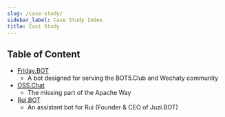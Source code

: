 ```yaml
---
slug: /case-study/
sidebar_label: Case Study Index
title: Cast Study
---
```


<!-- case study - Shows how users successfully employed this technology in the real world. -->

## Table of Content

- [Friday.BOT](friday-bot)
  - A bot designed for serving the BOT5.Club and Wechaty community
- [OSS.Chat](osschat-bot)
  - The missing part of the Apache Way
- [Rui.BOT](rui-bot)
  - An assistant bot for Rui (Founder & CEO of Juzi.BOT)
